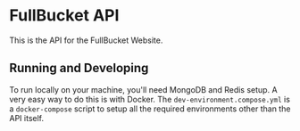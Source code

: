 # FullBucket API

This is the API for the FullBucket Website.

## Running and Developing

To run locally on your machine, you'll need MongoDB and Redis setup. A very easy way to do this is with Docker. The `dev-environment.compose.yml` is a `docker-compose` script to setup all the required environments other than the API itself.
